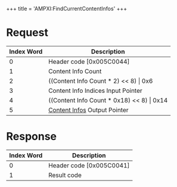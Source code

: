 +++
title = 'AMPXI:FindCurrentContentInfos'
+++

# Request

| Index Word | Description                                                                         |
|------------|-------------------------------------------------------------------------------------|
| 0          | Header code \[0x005C0044\]                                                          |
| 1          | Content Info Count                                                                  |
| 2          | ((Content Info Count \* 2) \<\< 8) \| 0x6                                           |
| 3          | Content Info Indices Input Pointer                                                  |
| 4          | ((Content Info Count \* 0x18) \<\< 8) \| 0x14                                       |
| 5          | [Content Infos](Application_Manager_Services#ContentInfo "wikilink") Output Pointer |

# Response

| Index Word | Description                |
|------------|----------------------------|
| 0          | Header code \[0x005C0041\] |
| 1          | Result code                |
